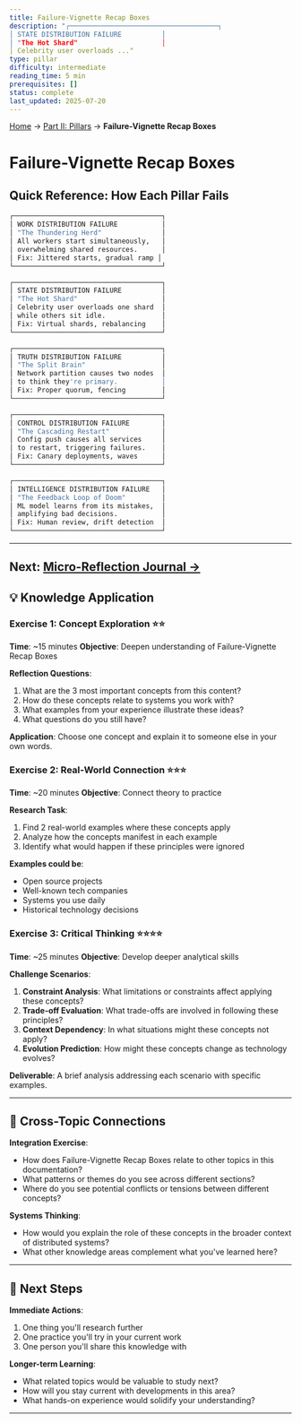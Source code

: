 ```yaml
---
title: Failure-Vignette Recap Boxes
description: "┌─────────────────────────────────────┐
│ STATE DISTRIBUTION FAILURE          │
│ "The Hot Shard"                     │
│ Celebrity user overloads ..."
type: pillar
difficulty: intermediate
reading_time: 5 min
prerequisites: []
status: complete
last_updated: 2025-07-20
---
```


<!-- Navigation -->
[Home](/) → [Part II: Pillars](/part2-pillars/) → **Failure-Vignette Recap Boxes**

# Failure-Vignette Recap Boxes

## Quick Reference: How Each Pillar Fails

```dockerfile
┌─────────────────────────────────────┐
│ WORK DISTRIBUTION FAILURE           │
│ "The Thundering Herd"               │
│ All workers start simultaneously,   │
│ overwhelming shared resources.      │
│ Fix: Jittered starts, gradual ramp │
└─────────────────────────────────────┘

┌─────────────────────────────────────┐
│ STATE DISTRIBUTION FAILURE          │
│ "The Hot Shard"                     │
│ Celebrity user overloads one shard  │
│ while others sit idle.              │
│ Fix: Virtual shards, rebalancing    │
└─────────────────────────────────────┘

┌─────────────────────────────────────┐
│ TRUTH DISTRIBUTION FAILURE          │
│ "The Split Brain"                   │
│ Network partition causes two nodes  │
│ to think they're primary.           │
│ Fix: Proper quorum, fencing         │
└─────────────────────────────────────┘

┌─────────────────────────────────────┐
│ CONTROL DISTRIBUTION FAILURE        │
│ "The Cascading Restart"             │
│ Config push causes all services     │
│ to restart, triggering failures.    │
│ Fix: Canary deployments, waves      │
└─────────────────────────────────────┘

┌─────────────────────────────────────┐
│ INTELLIGENCE DISTRIBUTION FAILURE   │
│ "The Feedback Loop of Doom"         │
│ ML model learns from its mistakes,  │
│ amplifying bad decisions.           │
│ Fix: Human review, drift detection  │
└─────────────────────────────────────┘
```

---

**Next**: [Micro-Reflection Journal →](reflection-journal.md)
---

## 💡 Knowledge Application

### Exercise 1: Concept Exploration ⭐⭐
**Time**: ~15 minutes
**Objective**: Deepen understanding of Failure-Vignette Recap Boxes

**Reflection Questions**:
1. What are the 3 most important concepts from this content?
2. How do these concepts relate to systems you work with?
3. What examples from your experience illustrate these ideas?
4. What questions do you still have?

**Application**: Choose one concept and explain it to someone else in your own words.

### Exercise 2: Real-World Connection ⭐⭐⭐
**Time**: ~20 minutes
**Objective**: Connect theory to practice

**Research Task**:
1. Find 2 real-world examples where these concepts apply
2. Analyze how the concepts manifest in each example
3. Identify what would happen if these principles were ignored

**Examples could be**:
- Open source projects
- Well-known tech companies
- Systems you use daily
- Historical technology decisions

### Exercise 3: Critical Thinking ⭐⭐⭐⭐
**Time**: ~25 minutes
**Objective**: Develop deeper analytical skills

**Challenge Scenarios**:
1. **Constraint Analysis**: What limitations or constraints affect applying these concepts?
2. **Trade-off Evaluation**: What trade-offs are involved in following these principles?
3. **Context Dependency**: In what situations might these concepts not apply?
4. **Evolution Prediction**: How might these concepts change as technology evolves?

**Deliverable**: A brief analysis addressing each scenario with specific examples.

---

## 🔗 Cross-Topic Connections

**Integration Exercise**:
- How does Failure-Vignette Recap Boxes relate to other topics in this documentation?
- What patterns or themes do you see across different sections?
- Where do you see potential conflicts or tensions between different concepts?

**Systems Thinking**:
- How would you explain the role of these concepts in the broader context of distributed systems?
- What other knowledge areas complement what you've learned here?

---

## 🎯 Next Steps

**Immediate Actions**:
1. One thing you'll research further
2. One practice you'll try in your current work
3. One person you'll share this knowledge with

**Longer-term Learning**:
- What related topics would be valuable to study next?
- How will you stay current with developments in this area?
- What hands-on experience would solidify your understanding?

---
